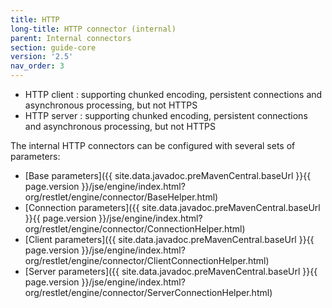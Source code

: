 ```yaml
---
title: HTTP
long-title: HTTP connector (internal)
parent: Internal connectors
section: guide-core
version: '2.5'
nav_order: 3
---
```

-   HTTP client : supporting chunked encoding, persistent connections
    and asynchronous processing, but not HTTPS
-   HTTP server : supporting chunked encoding, persistent connections
    and asynchronous processing, but not HTTPS

The internal HTTP connectors can be configured with several sets of
parameters:

* [Base parameters]({{ site.data.javadoc.preMavenCentral.baseUrl }}{{ page.version }}/jse/engine/index.html?org/restlet/engine/connector/BaseHelper.html)
* [Connection parameters]({{ site.data.javadoc.preMavenCentral.baseUrl }}{{ page.version }}/jse/engine/index.html?org/restlet/engine/connector/ConnectionHelper.html)
* [Client parameters]({{ site.data.javadoc.preMavenCentral.baseUrl }}{{ page.version }}/jse/engine/index.html?org/restlet/engine/connector/ClientConnectionHelper.html)
* [Server parameters]({{ site.data.javadoc.preMavenCentral.baseUrl }}{{ page.version }}/jse/engine/index.html?org/restlet/engine/connector/ServerConnectionHelper.html)

